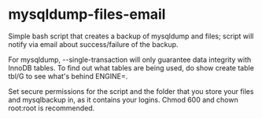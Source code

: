 mysqldump-files-email
=====================

Simple bash script that creates a backup of mysqldump and files;
script will notify via email about success/failure of the backup.


For mysqldump, --single-transaction will only guarantee data integrity with InnoDB tables.
To find out what tables are being used, do show create table tbl/G to see what's behind ENGINE=.

Set secure permissions for the script and the folder that you store your files and mysqlbackup in, 
as it contains your logins. Chmod 600 and chown root:root is recommended. 
